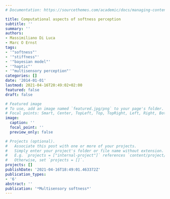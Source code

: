 ```yaml
---
# Documentation: https://sourcethemes.com/academic/docs/managing-content/

title: Computational aspects of softness perception
subtitle: ''
summary: ''
authors:
- Massimiliano Di Luca
- Marc O Ernst
tags:
- '"softness"'
- '"stiffness"'
- '"bayesian model"'
- '"haptic"'
- '"multisensory perception"'
categories: []
date: '2014-01-01'
lastmod: 2021-04-16T20:49:02+02:00
featured: false
draft: false

# Featured image
# To use, add an image named `featured.jpg/png` to your page's folder.
# Focal points: Smart, Center, TopLeft, Top, TopRight, Left, Right, BottomLeft, Bottom, BottomRight.
image:
  caption: ''
  focal_point: ''
  preview_only: false

# Projects (optional).
#   Associate this post with one or more of your projects.
#   Simply enter your project's folder or file name without extension.
#   E.g. `projects = ["internal-project"]` references `content/project/deep-learning/index.md`.
#   Otherwise, set `projects = []`.
projects: []
publishDate: '2021-04-16T18:49:01.463372Z'
publication_types:
- '6'
abstract: ''
publication: '*Multisensory softness*'
---
```

